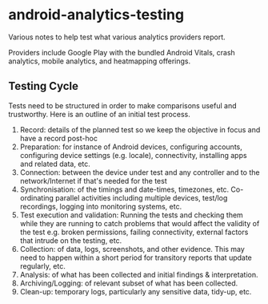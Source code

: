 # android-analytics-testing
Various notes to help test what various analytics providers report.

Providers include Google Play with the bundled Android Vitals, crash analytics, mobile analytics, and heatmapping offerings.

## Testing Cycle
Tests need to be structured in order to make comparisons useful and trustworthy. Here is an outline of an initial test process.

1. Record: details of the planned test so we keep the objective in focus and have a record post-hoc
2. Preparation: for instance of Android devices, configuring accounts, configuring device settings (e.g. locale), connectivity, installing apps and related data, etc.
3. Connection: between the device under test and any controller and to the network/Internet if that's needed for the test
4. Synchronisation: of the timings and date-times, timezones, etc. Co-ordinating parallel activities including multiple devices, test/log recordings, logging into monitoring systems, etc.
5. Test execution and validation: Running the tests and checking them while they are running to catch problems that would affect the validity of the test e.g. broken permissions, failing connectivity, external factors that intrude on the testing, etc.
6. Collection: of data, logs, screenshots, and other evidence. This may need to happen within a short period for transitory reports that update regularly, etc.
7. Analysis: of what has been collected and initial findings & interpretation.
8. Archiving/Logging: of relevant subset of what has been collected.
9. Clean-up: temporary logs, particularly any sensitive data, tidy-up, etc.
